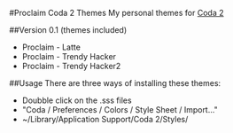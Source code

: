 #Proclaim Coda 2 Themes
My personal themes for [Coda 2](http://www.panic.com/coda/)

##Version 0.1 
(themes included)
* Proclaim - Latte
* Proclaim - Trendy Hacker
* Proclaim - Trendy Hacker2

##Usage
There are three ways of installing these themes:

* Doubble click on the .sss files
* "Coda / Preferences / Colors / Style Sheet / Import…"
* ~/Library/Application Support/Coda 2/Styles/